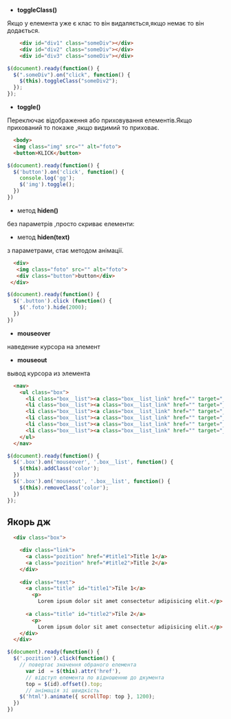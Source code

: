 *  **toggleClass()**

Якщо у елемента уже є клас то він видаляється,якщо немає то він додається.
```html
    <div id="div1" class="someDiv"></div>
    <div id="div2" class="someDiv"></div>
    <div id="div3" class="someDiv"></div>
```
```js
$(document).ready(function() {
  $(".someDiv").on("click", function() {
    $(this).toggleClass("someDiv2");
  });
});
```
*  **toggle()**

Переключає відображення або приховування елементів.Якщо прихований то покаже ,якщо видимий то приховає.
```html
  <body>
  <img class="img" src="" alt="foto">
  <button>KLICK</button>
```
```js
$(document).ready(function() {
  $('button').on('click', function() {
    console.log('gg');
    $('img').toggle();
  })
})
```



* метод **hiden()**
  
 без параметрів ,просто скриває елементи:
 
* метод **hiden(text)**

 з параметрами, стає методом анімації.

 ```html
   <div>
    <img class="foto" src="" alt="foto">
    <div class="button">button</div>
  </div>
  ```
```js
$(document).ready(function() {
  $('.button').click (function() {
    $('.foto').hide(2000);
  })
})
```
*  **mouseover** 

наведение курсора на элемент
  
*  **mouseout**

  вывод курсора из элемента

```html
  <nav>
    <ul class="box">
      <li class="box__list"><a class="box__list_link" href="" target="_blank">Youtube</a></li>
      <li class="box__list"><a class="box__list_link" href="" target="_blank">Youtube</a></li>
      <li class="box__list"><a class="box__list_link" href="" target="_blank">Youtube</a></li>
      <li class="box__list"><a class="box__list_link" href="" target="_blank">Youtube</a></li>
      <li class="box__list"><a class="box__list_link" href="" target="_blank">Youtube</a></li>
      <li class="box__list"><a class="box__list_link" href="" target="_blank">Youtube</a></li>
    </ul>
  </nav>
```
```js
$(document).ready(function() {
  $('.box').on('mouseover', '.box__list', function() {
    $(this).addClass('color');
  })
  $('.box').on('mouseout', '.box__list', function() {
    $(this).removeClass('color');
  })
});
```

## Якорь дж
```html
  <div class="box">

    <div class="link">
      <a class="pozition" href="#title1">Title 1</a>
      <a class="pozition" href="#title2">Title 2</a>
    </div>
  
    <div class="text">
      <a class="title" id="title1">Tile 1</a>
        <p>
          Lorem ipsum dolor sit amet consectetur adipisicing elit.</p>
    
      <a class="title" id="title2">Tile 2</a>
        <p>
          Lorem ipsum dolor sit amet consectetur adipisicing elit.</p>
    </div>
  </div>
```
```js
$(document).ready(function() {
  $('.pozition').click(function() {
    // повертає значення обраного елемента
      var id  = $(this).attr('href'),
      // відступ елемента по відношенню до дкумента
      top = $(id).offset().top;
      // анімація зі швидкість
    $('html').animate({ scrollTop: top }, 1200);
  })
})

```